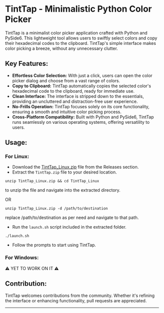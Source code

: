 # TintTap - Minimalistic Python Color Picker

TintTap is a minimalist color picker application crafted with Python and PySide6. This lightweight tool allows users to swiftly select colors and copy their hexadecimal codes to the clipboard. TintTap's simple interface makes color picking a breeze, without any unnecessary clutter.

## Key Features:
- **Effortless Color Selection:** With just a click, users can open the color picker dialog and choose from a vast range of colors.
- **Copy to Clipboard:** TintTap automatically copies the selected color's hexadecimal code to the clipboard, ready for immediate use.
- **Clean Interface:** The interface is stripped down to the essentials, providing an uncluttered and distraction-free user experience.
- **No-Frills Operation:** TintTap focuses solely on its core functionality, ensuring a smooth and intuitive color picking process.
- **Cross-Platform Compatibility:** Built with Python and PySide6, TintTap runs seamlessly on various operating systems, offering versatility to users.

## Usage:

### For Linux:
- Download the [TintTap_Linux.zip](https://github.com/veloXm/TintTap/releases/download/1.0/TintTap_Linux.zip) file from the Releases section.
- Extract the `TintTap.zip` file to your desired location.
```
unzip TintTap_Linux.zip && cd TintTap_Linux
```
to unzip the file and navigate into the extracted directory.

OR

```
unzip TintTap_Linux.zip -d /path/to/destination
```
replace /path/to/destination as per need and navigate to that path.
- Run the `launch.sh` script included in the extracted folder.
```
./launch.sh
```
- Follow the prompts to start using TintTap.

### For Windows:
⚠️ YET TO WORK ON IT ⚠️

## Contribution:
TintTap welcomes contributions from the community. Whether it's refining the interface or enhancing functionality, pull requests are appreciated.

---

